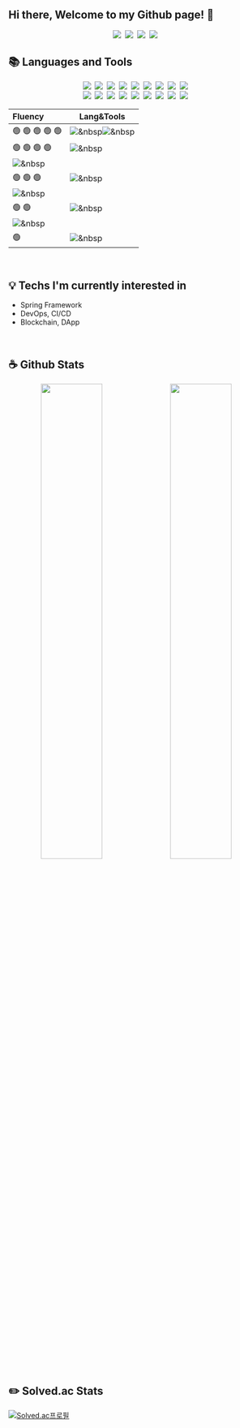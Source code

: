 ## Hi there, Welcome to my Github page! 👋

<p align="center">
  <a href="https://ctwc55.github.io/"><img src="https://img.shields.io/badge/Blog-663399?style=flat-square&logo=Gatsby&logoColor=white"></a>&nbsp
  <a href="https://www.linkedin.com/in/%EC%8A%B9%EC%97%B4-%EC%86%90-4b3812237/"><img src="https://img.shields.io/badge/LinkedIn-0A66C2?style=flat-square&logo=LinkedIn&logoColor=white"></a>&nbsp
  <a href="https://www.instagram.com/sy_not_sr/"><img src="https://img.shields.io/badge/Instagram-E4405F?style=flat-square&logo=Instagram&logoColor=white"></a>&nbsp
  <a href="mailto:ssy990408@gmail.com"><img src="https://img.shields.io/badge/Gmail-EA4335?style=flat-square&logo=Gmail&logoColor=white"></a>&nbsp
</p>

## 📚 Languages and Tools

<p align="center">
  <img src="https://img.shields.io/badge/C-A8B9CC?style=flat-square&logo=C&logoColor=white">&nbsp
  <img src="https://img.shields.io/badge/C++-00599C?style=flat-square&logo=C%2B%2B&logoColor=white">&nbsp
  <img src="https://img.shields.io/badge/Python-3776AB?style=flat-square&logo=Python&logoColor=white">&nbsp
  <img src="https://img.shields.io/badge/JavaScript-F7DF1E?style=flat-square&logo=JavaScript&logoColor=white">&nbsp
  <img src="https://img.shields.io/badge/TypeScript-3178C6?style=flat-square&logo=TypeScript&logoColor=white">&nbsp
  <img src="https://img.shields.io/badge/Node.js-339933?style=flat-square&logo=Node.js&logoColor=white">&nbsp
  <img src="https://img.shields.io/badge/Spring Boot-6DB33F?style=flat-square&logo=Spring-Boot&logoColor=white">&nbsp
  <img src="https://img.shields.io/badge/Flask-000000?style=flat-square&logo=Flask&logoColor=white">&nbsp
  <img src="https://img.shields.io/badge/React-282C34?style=flat-square&logo=React&logoColor=61DAFB">&nbsp
  <br>
  <img src="https://img.shields.io/badge/VS Code-007ACC?style=flat-square&logo=Visual-Studio-Code&logoColor=white">&nbsp
  <img src="https://img.shields.io/badge/Intellij IDEA-000000?style=flat-square&logo=Intellij-IDEA&logoColor=white">&nbsp
  <img src="https://img.shields.io/badge/MySQL-4479A1?style=flat-square&logo=MySQL&logoColor=white">&nbsp
  <img src="https://img.shields.io/badge/Docker-2496ED?style=flat-square&logo=Docker&logoColor=white">&nbsp
  <img src="https://img.shields.io/badge/Unreal Engine-313131?style=flat-square&logo=Unreal-Engine&logoColor=white">&nbsp
  <img src="https://img.shields.io/badge/AWS EC2-232F3E?style=flat-square&logo=Amazon-AWS&logoColor=white">&nbsp
  <img src="https://img.shields.io/badge/AWS Route 53-232F3E?style=flat-square&logo=Amazon-AWS&logoColor=white">&nbsp
  <img src="https://img.shields.io/badge/AWS RDS-232F3E?style=flat-square&logo=Amazon-AWS&logoColor=white">&nbsp
  <img src="https://img.shields.io/badge/AWS S3-232F3E?style=flat-square&logo=Amazon-AWS&logoColor=white">&nbsp
</p>

|Fluency|Lang&Tools|
|:---|---|
|🟢 🟢 🟢 🟢 🟢|<img src="https://img.shields.io/badge/C-A8B9CC?style=flat-square&logo=C&logoColor=white">&nbsp<img src="https://img.shields.io/badge/C++-00599C?style=flat-square&logo=C%2B%2B&logoColor=white">&nbsp|
|🟢 🟢 🟢 🟢|<img src="https://img.shields.io/badge/Python-3776AB?style=flat-square&logo=Python&logoColor=white">&nbsp
           <img src="https://img.shields.io/badge/JavaScript-F7DF1E?style=flat-square&logo=JavaScript&logoColor=white">&nbsp|
|🟢 🟢 🟢|<img src="https://img.shields.io/badge/TypeScript-3178C6?style=flat-square&logo=TypeScript&logoColor=white">&nbsp
        <img src="https://img.shields.io/badge/Node.js-339933?style=flat-square&logo=Node.js&logoColor=white">&nbsp|
|🟢 🟢|<img src="https://img.shields.io/badge/Spring Boot-6DB33F?style=flat-square&logo=Spring-Boot&logoColor=white">&nbsp
      <img src="https://img.shields.io/badge/Flask-000000?style=flat-square&logo=Flask&logoColor=white">&nbsp|
|🟢|<img src="https://img.shields.io/badge/React-282C34?style=flat-square&logo=React&logoColor=61DAFB">&nbsp|

<br>

## 💡 Techs I'm currently interested in

- Spring Framework
- DevOps, CI/CD
- Blockchain, DApp

<br>

## ☕ Github Stats

<p align="center">
  <img src="https://github-readme-stats.vercel.app/api?username=ctwc55&theme=algolia" width="49%">&nbsp
  <img src="https://github-readme-stats.vercel.app/api/top-langs/?username=ctwc55&layout=compact" width="49%">
</p>

<br>

## ✏️ Solved.ac Stats

[![Solved.ac프로필](http://mazassumnida.wtf/api/v2/generate_badge?boj=ctwc55)](https://solved.ac/ctwc55)

<!--
**ctwc55/ctwc55** is a ✨ _special_ ✨ repository because its `README.md` (this file) appears on your GitHub profile.

Here are some ideas to get you started:

- 🔭 I’m currently working on ...
- 🌱 I’m currently learning ...
- 👯 I’m looking to collaborate on ...
- 🤔 I’m looking for help with ...
- 💬 Ask me about ...
- 📫 How to reach me: ...
- 😄 Pronouns: ...
- ⚡ Fun fact: ...
-->
